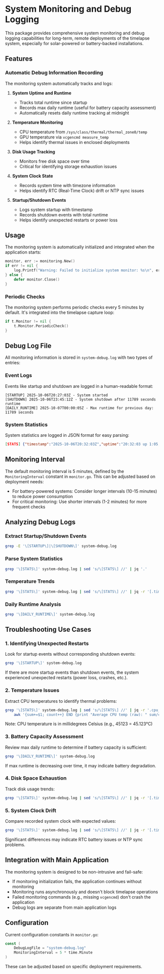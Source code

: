 # System Monitoring and Debug Logging

This package provides comprehensive system monitoring and debug logging capabilities for long-term, remote deployments of the timelapse system, especially for solar-powered or battery-backed installations.

## Features

### Automatic Debug Information Recording

The monitoring system automatically tracks and logs:

1. **System Uptime and Runtime**
   - Tracks total runtime since startup
   - Records max daily runtime (useful for battery capacity assessment)
   - Automatically resets daily runtime tracking at midnight

2. **Temperature Monitoring**
   - CPU temperature from `/sys/class/thermal/thermal_zone0/temp`
   - GPU temperature via `vcgencmd measure_temp`
   - Helps identify thermal issues in enclosed deployments

3. **Disk Usage Tracking**
   - Monitors free disk space over time
   - Critical for identifying storage exhaustion issues

4. **System Clock State**
   - Records system time with timezone information
   - Helps identify RTC (Real-Time Clock) drift or NTP sync issues

5. **Startup/Shutdown Events**
   - Logs system startup with timestamp
   - Records shutdown events with total runtime
   - Helps identify unexpected restarts or power loss

## Usage

The monitoring system is automatically initialized and integrated when the application starts:

```go
monitor, err := monitoring.New()
if err != nil {
    log.Printf("Warning: Failed to initialize system monitor: %s\n", err.Error())
} else {
    defer monitor.Close()
}
```

### Periodic Checks

The monitoring system performs periodic checks every 5 minutes by default. It's integrated into the timelapse capture loop:

```go
if t.Monitor != nil {
    t.Monitor.PeriodicCheck()
}
```

## Debug Log File

All monitoring information is stored in `system-debug.log` with two types of entries:

### Event Logs

Events like startup and shutdown are logged in a human-readable format:

```
[STARTUP] 2025-10-06T20:27:03Z - System started
[SHUTDOWN] 2025-10-06T23:45:12Z - System shutdown after 11789 seconds runtime
[DAILY_RUNTIME] 2025-10-07T00:00:05Z - Max runtime for previous day: 11789 seconds
```

### System Statistics

System statistics are logged in JSON format for easy parsing:

```json
[STATS] {"timestamp":"2025-10-06T20:32:03Z","uptime":"20:32:03 up 1:05, 1 user, load average: 0.15, 0.10, 0.05","cpu_temperature":"45123","gpu_temperature":"temp=45.0'C","free_disk_space":"Filesystem      Size  Used Avail Use% Mounted on\n/dev/root        15G  4.2G   10G  30% /","system_clock":"2025-10-06 20:32:03 UTC","runtime_seconds":300}
```

## Monitoring Interval

The default monitoring interval is 5 minutes, defined by the `MonitoringInterval` constant in `monitor.go`. This can be adjusted based on deployment needs:

- For battery-powered systems: Consider longer intervals (10-15 minutes) to reduce power consumption
- For critical monitoring: Use shorter intervals (1-2 minutes) for more frequent checks

## Analyzing Debug Logs

### Extract Startup/Shutdown Events

```bash
grep -E '\[STARTUP\]|\[SHUTDOWN\]' system-debug.log
```

### Parse System Statistics

```bash
grep '\[STATS\]' system-debug.log | sed 's/\[STATS\] //' | jq '.'
```

### Temperature Trends

```bash
grep '\[STATS\]' system-debug.log | sed 's/\[STATS\] //' | jq -r '[.timestamp, .cpu_temperature] | @csv'
```

### Daily Runtime Analysis

```bash
grep '\[DAILY_RUNTIME\]' system-debug.log
```

## Troubleshooting Use Cases

### 1. Identifying Unexpected Restarts

Look for startup events without corresponding shutdown events:

```bash
grep '\[STARTUP\]' system-debug.log
```

If there are more startup events than shutdown events, the system experienced unexpected restarts (power loss, crashes, etc.).

### 2. Temperature Issues

Extract CPU temperatures to identify thermal problems:

```bash
grep '\[STATS\]' system-debug.log | sed 's/\[STATS\] //' | jq -r '.cpu_temperature' | \
    awk '{sum+=$1; count++} END {print "Average CPU temp (raw): " sum/count}'
```

Note: CPU temperature is in millidegrees Celsius (e.g., 45123 = 45.123°C)

### 3. Battery Capacity Assessment

Review max daily runtime to determine if battery capacity is sufficient:

```bash
grep '\[DAILY_RUNTIME\]' system-debug.log
```

If max runtime is decreasing over time, it may indicate battery degradation.

### 4. Disk Space Exhaustion

Track disk usage trends:

```bash
grep '\[STATS\]' system-debug.log | sed 's/\[STATS\] //' | jq -r '[.timestamp, .free_disk_space] | @csv'
```

### 5. System Clock Drift

Compare recorded system clock with expected values:

```bash
grep '\[STATS\]' system-debug.log | sed 's/\[STATS\] //' | jq -r '[.timestamp, .system_clock] | @csv'
```

Significant differences may indicate RTC battery issues or NTP sync problems.

## Integration with Main Application

The monitoring system is designed to be non-intrusive and fail-safe:

- If monitoring initialization fails, the application continues without monitoring
- Monitoring runs asynchronously and doesn't block timelapse operations
- Failed monitoring commands (e.g., missing `vcgencmd`) don't crash the application
- Debug logs are separate from main application logs

## Configuration

Current configuration constants in `monitor.go`:

```go
const (
    DebugLogFile = "system-debug.log"
    MonitoringInterval = 5 * time.Minute
)
```

These can be adjusted based on specific deployment requirements.
